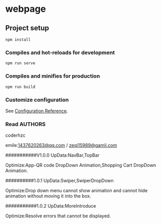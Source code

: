# webpage

## Project setup
```
npm install
```

### Compiles and hot-reloads for development
```
npm run serve
```

### Compiles and minifies for production
```
npm run build
```

### Customize configuration
See [Configuration Reference](https://cli.vuejs.org/config/).

### Read AUTHORS

coderhzc

emile:1437620263@qq.com / zeqi15989@gamil.com

###########V1.0.0 
UpData:NavBar,TopBar

Optimize:App-QR code DropDown Animation,Shopping Cart DropDown Animation.

##########1.0.1
UpData:Swiper,SwiperDropDown

Optimize:Drop down menu cannot show animation and cannot hide animation without 
 moving it into the box.

###########1.0.2
UpData:MoreIntroduce

Optimize:Resolve errors that cannot be displayed.





